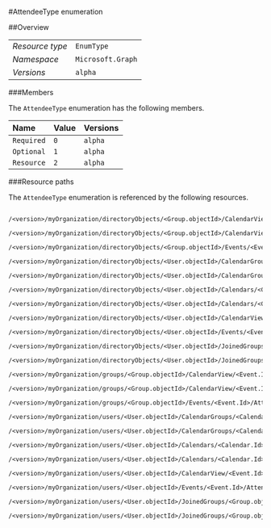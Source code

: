 #AttendeeType enumeration

 



##Overview

|  |  | 
| :-- | :-- | 
| _Resource type_ | `EnumType` | 
| _Namespace_ | `Microsoft.Graph` | 
| _Versions_ | `alpha` | 


###Members

The `AttendeeType` enumeration has the following members. 

| Name | Value | Versions | 
| :-- | :-- | :-- | 
| `Required` | `0` | `alpha` | 
| `Optional` | `1` | `alpha` | 
| `Resource` | `2` | `alpha` | 


###Resource paths

The `AttendeeType` enumeration is referenced by the following resources. 

```
	/<version>/myOrganization/directoryObjects/<Group.objectId>/CalendarView/<Event.Id>/Attendees/Type
	/<version>/myOrganization/directoryObjects/<Group.objectId>/CalendarView/<Event.Id>/Instances/<Event.Id>/Attendees/Type
	/<version>/myOrganization/directoryObjects/<Group.objectId>/Events/<Event.Id>/Attendees/Type
	/<version>/myOrganization/directoryObjects/<User.objectId>/CalendarGroups/<CalendarGroup.Id>/Calendars/<Calendar.Id>/CalendarView/<Event.Id>/Attendees/Type
	/<version>/myOrganization/directoryObjects/<User.objectId>/CalendarGroups/<CalendarGroup.Id>/Calendars/<Calendar.Id>/Events/<Event.Id>/Attendees/Type
	/<version>/myOrganization/directoryObjects/<User.objectId>/Calendars/<Calendar.Id>/CalendarView/<Event.Id>/Attendees/Type
	/<version>/myOrganization/directoryObjects/<User.objectId>/Calendars/<Calendar.Id>/Events/<Event.Id>/Attendees/Type
	/<version>/myOrganization/directoryObjects/<User.objectId>/CalendarView/<Event.Id>/Attendees/Type
	/<version>/myOrganization/directoryObjects/<User.objectId>/Events/<Event.Id>/Attendees/Type
	/<version>/myOrganization/directoryObjects/<User.objectId>/JoinedGroups/<Group.objectId>/CalendarView/<Event.Id>/Attendees/Type
	/<version>/myOrganization/directoryObjects/<User.objectId>/JoinedGroups/<Group.objectId>/Events/<Event.Id>/Attendees/Type
	/<version>/myOrganization/groups/<Group.objectId>/CalendarView/<Event.Id>/Attendees/Type
	/<version>/myOrganization/groups/<Group.objectId>/CalendarView/<Event.Id>/Instances/<Event.Id>/Attendees/Type
	/<version>/myOrganization/groups/<Group.objectId>/Events/<Event.Id>/Attendees/Type
	/<version>/myOrganization/users/<User.objectId>/CalendarGroups/<CalendarGroup.Id>/Calendars/<Calendar.Id>/CalendarView/<Event.Id>/Attendees/Type
	/<version>/myOrganization/users/<User.objectId>/CalendarGroups/<CalendarGroup.Id>/Calendars/<Calendar.Id>/Events/<Event.Id>/Attendees/Type
	/<version>/myOrganization/users/<User.objectId>/Calendars/<Calendar.Id>/CalendarView/<Event.Id>/Attendees/Type
	/<version>/myOrganization/users/<User.objectId>/Calendars/<Calendar.Id>/Events/<Event.Id>/Attendees/Type
	/<version>/myOrganization/users/<User.objectId>/CalendarView/<Event.Id>/Attendees/Type
	/<version>/myOrganization/users/<User.objectId>/Events/<Event.Id>/Attendees/Type
	/<version>/myOrganization/users/<User.objectId>/JoinedGroups/<Group.objectId>/CalendarView/<Event.Id>/Attendees/Type
	/<version>/myOrganization/users/<User.objectId>/JoinedGroups/<Group.objectId>/Events/<Event.Id>/Attendees/Type
```





<!-- {
"type": "#page.annotation",
"tocPath": "EnumType/AttendeeType",
"section": "documentation"
} -->